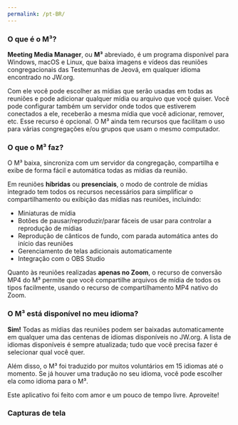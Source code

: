 ```yaml
---
permalink: /pt-BR/
---
```

  
### O que é o M³?

**Meeting Media Manager**, ou **M³** abreviado, é um programa disponível para Windows, macOS e Linux, que baixa imagens e vídeos das reuniões congregacionais das Testemunhas de Jeová, em qualquer idioma encontrado no JW.org.

Com ele você pode escolher as mídias que serão usadas em todas as reuniões e pode adicionar qualquer mídia ou arquivo que você quiser. Você pode configurar também um servidor onde todos que estiverem conectados a ele, receberão a mesma mídia que você adicionar, remover, etc. Esse recurso é opcional. O M³ ainda tem recursos que facilitam o uso para várias congregações e/ou grupos que usam o mesmo computador.

### O que o M³ faz?

O M³ baixa, sincroniza com um servidor da congregação, compartilha e exibe de forma fácil e automática todas as mídias da reunião.

Em reuniões **híbridas** ou **presenciais**, o modo de controle de mídias integrado tem todos os recursos necessários para simplificar o compartilhamento ou exibição das mídias nas reuniões, incluindo:

- Miniaturas de mídia
- Botões de pausar/reproduzir/parar fáceis de usar para controlar a reprodução de mídias
- Reprodução de cânticos de fundo, com parada automática antes do início das reuniões
- Gerenciamento de telas adicionais automaticamente
- Integração com o OBS Studio

Quanto às reuniões realizadas **apenas no Zoom**, o recurso de conversão MP4 do M³ permite que você compartilhe arquivos de mídia de todos os tipos facilmente, usando o recurso de compartilhamento MP4 nativo do Zoom.

### O M³ está disponível no meu idioma?

**Sim!** Todas as mídias das reuniões podem ser baixadas automaticamente em qualquer uma das centenas de idiomas disponíveis no JW.org. A lista de idiomas disponíveis é sempre atualizada; tudo que você precisa fazer é selecionar qual você quer.

Além disso, o M³ foi traduzido por muitos voluntários em 15 idiomas até o momento. Se já houver uma tradução no seu idioma, você pode escolher ela como idioma para o M³.

Este aplicativo foi feito com amor e um pouco de tempo livre. Aproveite!

### Capturas de tela
